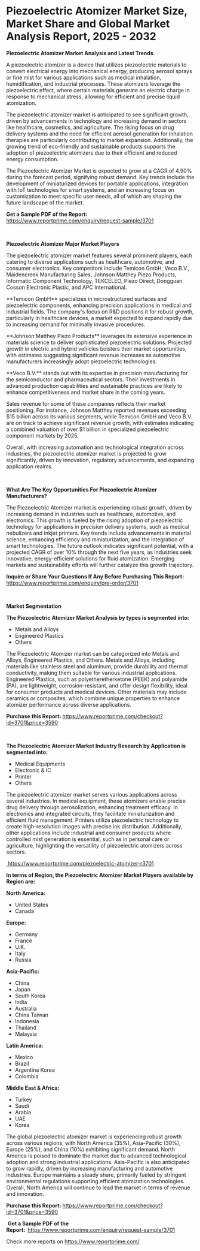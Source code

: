 <p><h1>Piezoelectric Atomizer Market Size, Market Share and Global Market Analysis Report, 2025 - 2032</h1></p><p><strong>Piezoelectric Atomizer Market Analysis and Latest Trends</strong></p>
<p><p>A piezoelectric atomizer is a device that utilizes piezoelectric materials to convert electrical energy into mechanical energy, producing aerosol sprays or fine mist for various applications such as medical inhalation, humidification, and industrial processes. These atomizers leverage the piezoelectric effect, where certain materials generate an electric charge in response to mechanical stress, allowing for efficient and precise liquid atomization.</p><p>The piezoelectric atomizer market is anticipated to see significant growth, driven by advancements in technology and increasing demand in sectors like healthcare, cosmetics, and agriculture. The rising focus on drug delivery systems and the need for efficient aerosol generation for inhalation therapies are particularly contributing to market expansion. Additionally, the growing trend of eco-friendly and sustainable products supports the adoption of piezoelectric atomizers due to their efficient and reduced energy consumption.</p><p>The Piezoelectric Atomizer Market is expected to grow at a CAGR of 4.90% during the forecast period, signifying robust demand. Key trends include the development of miniaturized devices for portable applications, integration with IoT technologies for smart systems, and an increasing focus on customization to meet specific user needs, all of which are shaping the future landscape of the market.</p></p>
<p><strong>Get a Sample PDF of the Report:&nbsp;</strong> <a href="https://www.reportprime.com/enquiry/request-sample/3701?utm_campaign=3581&utm_medium=2&utm_source=Github&utm_content=ia&utm_term=18032025&utm_id=piezoelectric-atomizer">https://www.reportprime.com/enquiry/request-sample/3701</a></p>
<p>&nbsp;</p>
<p><strong>Piezoelectric Atomizer Major Market Players</strong></p>
<p><p>The piezoelectric atomizer market features several prominent players, each catering to diverse applications such as healthcare, automotive, and consumer electronics. Key competitors include Temicon GmbH, Veco B.V., Maidencreek Manufacturing Sales, Johnson Matthey Piezo Products, Informatic Component Technology, TEKCELEO, Piezo Direct, Dongguan Cosson Electronic Plastic, and APC International.</p><p>**Temicon GmbH** specializes in microstructured surfaces and piezoelectric components, enhancing precision applications in medical and industrial fields. The company's focus on R&D positions it for robust growth, particularly in healthcare devices, a market expected to expand rapidly due to increasing demand for minimally invasive procedures.</p><p>**Johnson Matthey Piezo Products** leverages its extensive experience in materials science to deliver sophisticated piezoelectric solutions. Projected growth in electric and hybrid vehicles bolsters their market opportunities, with estimates suggesting significant revenue increases as automotive manufacturers increasingly adopt piezoelectric technologies.</p><p>**Veco B.V.** stands out with its expertise in precision manufacturing for the semiconductor and pharmaceutical sectors. Their investments in advanced production capabilities and sustainable practices are likely to enhance competitiveness and market share in the coming years.</p><p>Sales revenue for some of these companies reflects their market positioning. For instance, Johnson Matthey reported revenues exceeding $15 billion across its various segments, while Temicon GmbH and Veco B.V. are on track to achieve significant revenue growth, with estimates indicating a combined valuation of over $1 billion in specialized piezoelectric component markets by 2025.</p><p>Overall, with increasing automation and technological integration across industries, the piezoelectric atomizer market is projected to grow significantly, driven by innovation, regulatory advancements, and expanding application realms.</p></p>
<p>&nbsp;</p>
<p><strong>What Are The Key Opportunities For Piezoelectric Atomizer Manufacturers?</strong></p>
<p><p>The Piezoelectric Atomizer market is experiencing robust growth, driven by increasing demand in industries such as healthcare, automotive, and electronics. This growth is fueled by the rising adoption of piezoelectric technology for applications in precision delivery systems, such as medical nebulizers and inkjet printers. Key trends include advancements in material science, enhancing efficiency and miniaturization, and the integration of smart technologies. The future outlook indicates significant potential, with a projected CAGR of over 10% through the next five years, as industries seek innovative, energy-efficient solutions for fluid atomization. Emerging markets and sustainability efforts will further catalyze this growth trajectory.</p></p>
<p><strong>Inquire or Share Your Questions If Any Before Purchasing This Report:</strong> <a href="https://www.reportprime.com/enquiry/pre-order/3701?utm_campaign=3581&utm_medium=2&utm_source=Github&utm_content=ia&utm_term=18032025&utm_id=piezoelectric-atomizer">https://www.reportprime.com/enquiry/pre-order/3701</a></p>
<p>&nbsp;</p>
<p><strong>Market Segmentation</strong></p>
<p><strong>The Piezoelectric Atomizer Market Analysis by types is segmented into:</strong></p>
<p><ul><li>Metals and Alloys</li><li>Engineered Plastics</li><li>Others</li></ul></p>
<p><p>The Piezoelectric Atomizer market can be categorized into Metals and Alloys, Engineered Plastics, and Others. Metals and Alloys, including materials like stainless steel and aluminum, provide durability and thermal conductivity, making them suitable for various industrial applications. Engineered Plastics, such as polyetheretherketone (PEEK) and polyamide (PA), are lightweight, corrosion-resistant, and offer design flexibility, ideal for consumer products and medical devices. Other materials may include ceramics or composites, which combine unique properties to enhance atomizer performance across diverse applications.</p></p>
<p><strong>Purchase this Report:&nbsp;</strong><a href="https://www.reportprime.com/checkout?id=3701&price=3590&utm_campaign=3581&utm_medium=2&utm_source=Github&utm_content=ia&utm_term=18032025&utm_id=piezoelectric-atomizer">https://www.reportprime.com/checkout?id=3701&price=3590</a></p>
<p>&nbsp;</p>
<p><strong>The Piezoelectric Atomizer Market Industry Research by Application is segmented into:</strong></p>
<p><ul><li>Medical Equipments</li><li>Electronic & IC</li><li>Printer</li><li>Others</li></ul></p>
<p><p>The piezoelectric atomizer market serves various applications across several industries. In medical equipment, these atomizers enable precise drug delivery through aerosolization, enhancing treatment efficacy. In electronics and integrated circuits, they facilitate miniaturization and efficient fluid management. Printers utilize piezoelectric technology to create high-resolution images with precise ink distribution. Additionally, other applications include industrial and consumer products where controlled mist generation is essential, such as in personal care or agriculture, highlighting the versatility of piezoelectric atomizers across sectors.</p></p>
<p><a href="https://www.reportprime.com/piezoelectric-atomizer-r3701?utm_campaign=3581&utm_medium=2&utm_source=Github&utm_content=ia&utm_term=18032025&utm_id=piezoelectric-atomizer">&nbsp;https://www.reportprime.com/piezoelectric-atomizer-r3701</a></p>
<p><strong>In terms of Region, the Piezoelectric Atomizer Market Players available by Region are:</strong></p>
<p>
    <p> <strong> North America: </strong>
        <ul>
            <li>United States</li>
            <li>Canada</li>
        </ul>
        </p> 
    <p> <strong> Europe: </strong>
        <ul>
            <li>Germany</li>
            <li>France</li>
            <li>U.K.</li>
            <li>Italy</li>
            <li>Russia</li>
        </ul>
        </p> 
    <p> <strong> Asia-Pacific: </strong>
        <ul>
            <li>China</li>
            <li>Japan</li>
            <li>South Korea</li>
            <li>India</li>
            <li>Australia</li>
            <li>China Taiwan</li>
            <li>Indonesia</li>
            <li>Thailand</li>
            <li>Malaysia</li>
        </ul>
        </p> 
    <p> <strong> Latin America: </strong>
        <ul>
            <li>Mexico</li>
            <li>Brazil</li>
            <li>Argentina Korea</li>
            <li>Colombia</li>
        </ul>
        </p> 
    <p> <strong> Middle East & Africa: </strong>
        <ul>
            <li>Turkey</li>
            <li>Saudi</li>
            <li>Arabia</li>
            <li>UAE</li>
            <li>Korea</li>
        </ul>
    </p>
    </p>
<p><p>The global piezoelectric atomizer market is experiencing robust growth across various regions, with North America (35%), Asia-Pacific (30%), Europe (25%), and China (10%) exhibiting significant demand. North America is poised to dominate the market due to advanced technological adoption and strong industrial applications. Asia-Pacific is also anticipated to grow rapidly, driven by increasing manufacturing and automotive industries. Europe maintains a steady share, primarily fueled by stringent environmental regulations supporting efficient atomization technologies. Overall, North America will continue to lead the market in terms of revenue and innovation.</p></p>
<p><strong>Purchase this Report: </strong><a href="https://www.reportprime.com/checkout?id=3701&price=3590&utm_campaign=3581&utm_medium=2&utm_source=Github&utm_content=ia&utm_term=18032025&utm_id=piezoelectric-atomizer">https://www.reportprime.com/checkout?id=3701&price=3590</a></p>
<p>&nbsp;<strong>Get a Sample PDF of the Report:&nbsp;&nbsp;</strong><a href="https://www.reportprime.com/enquiry/request-sample/3701?utm_campaign=3581&utm_medium=2&utm_source=Github&utm_content=ia&utm_term=18032025&utm_id=piezoelectric-atomizer">https://www.reportprime.com/enquiry/request-sample/3701</a></p>
<p><strong></strong></p>
<p>Check more reports on <a href="https://www.reportprime.com/?utm_campaign=3581&utm_medium=2&utm_source=Github&utm_content=ia&utm_term=18032025&utm_id=piezoelectric-atomizer">https://www.reportprime.com/</a></p>